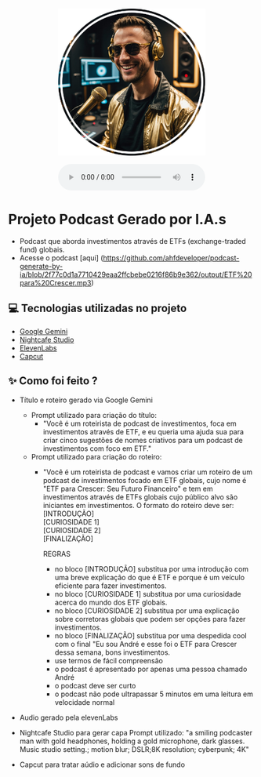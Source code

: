 <p align="center">
<img 
    src="./assets/capaCircle.png"
    width="300"
/>
</p>

<div align="center">
    <audio src="output/podcast_editado.MP3" controls title="Podcast editado"></audio>
</div>

# Projeto Podcast Gerado por I.A.s
- Podcast que aborda investimentos através de ETFs (exchange-traded fund) globais.
- Acesse o podcast [aqui] (https://github.com/ahfdeveloper/podcast-generate-by-ia/blob/2f77c0d1a7710429eaa2ffcbebe0216f86b9e362/output/ETF%20para%20Crescer.mp3)

## 💻 Tecnologias utilizadas no projeto

- [Google Gemini](https://gemini.google.com/?hl=pt-BR) 
- [Nightcafe Studio](https://creator.nightcafe.studio/studio)
- [ElevenLabs](https://beta.elevenlabs.io/)
- [Capcut](https://www.capcut.com/pt-br/)

## ✨ Como foi feito ?

- Título e roteiro gerado via Google Gemini
    - Prompt utilizado para criação do título: 
        - "Você é um roteirista de podcast de investimentos, foca em investimentos através de ETF, e eu queria uma ajuda sua para criar cinco sugestões de nomes criativos para um podcast de investimentos com foco em ETF."
    - Prompt utilizado para criação do roteiro: 
        - "Você é um roteirista de podcast e vamos criar um roteiro de um podcast de investimentos focado em ETF globais, cujo nome é "ETF para Crescer: Seu Futuro Financeiro" e tem em investimentos através de ETFs globais cujo público alvo são iniciantes em investimentos.
            O formato do roteiro deve ser:</br>
            [INTRODUÇÃO]</br>
            [CURIOSIDADE 1]</br>
            [CURIOSIDADE 2]</br>
            [FINALIZAÇÃO]</br>
        
            REGRAS
            - no bloco [INTRODUÇÃO] substitua por uma introdução com uma breve explicação do que é ETF e porque é um veículo eficiente para fazer investimentos.
            - no bloco [CURIOSIDADE 1] substitua por uma curiosidade acerca do mundo dos ETF globais.
            - no bloco [CURIOSIDADE 2] substitua por uma explicação sobre corretoras globais que podem ser opções para fazer investimentos.
            - no bloco [FINALIZAÇÃO] substitua por uma despedida cool com o final "Eu sou André e esse foi o ETF para Crescer dessa semana, bons investimentos.
            - use termos de fácil compreensão
            - o podcast é apresentado por apenas uma pessoa chamado André
            - o podcast deve ser curto
            - o podcast não pode ultrapassar 5 minutos em uma leitura em velocidade normal


- Audio gerado pela elevenLabs

- Nightcafe Studio para gerar capa
    Prompt utilizado: "a smiling podcaster man with gold headphones, holding a gold microphone, dark glasses. Music studio setting.; motion blur; DSLR;8K resolution; cyberpunk; 4K"

- Capcut para tratar aúdio e adicionar sons de fundo


